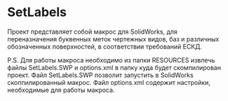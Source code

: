# SetLabels
 Проект представляет собой макрос для SolidWorks, для переназначения буквенных меток чертежных видов, баз и различных обозначенных поверхностей, в соответствии требований ЕСКД.

 P.S. Для работы макроса необходимо из папки RESOURCES извлечь файлы SetLabels.SWP и options.xml в папку куда будет скомпилирован проект.
 Файл SetLabels.SWP позволит запустить в SolidWorks скоппилированный макрос.
 Файл options.xml содержит настройки, необходимые для работы макроса.
